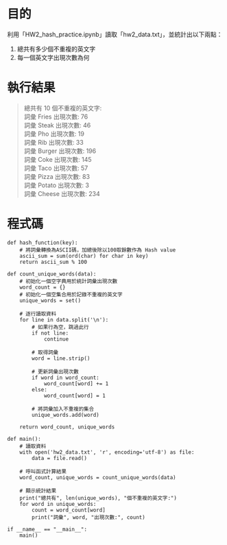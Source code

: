 # 目的
利用「HW2_hash_practice.ipynb」讀取「hw2_data.txt」，並統計出以下兩點：
1. 總共有多少個不重複的英文字
2. 每一個英文字出現次數為何

# 執行結果
>總共有 10 個不重複的英文字: <br>
詞彙 Fries 出現次數: 76 <br>
詞彙 Steak 出現次數: 46 <br>
詞彙 Pho 出現次數: 19 <br>
詞彙 Rib 出現次數: 33 <br>
詞彙 Burger 出現次數: 196 <br>
詞彙 Coke 出現次數: 145 <br>
詞彙 Taco 出現次數: 57 <br>
詞彙 Pizza 出現次數: 83 <br>
詞彙 Potato 出現次數: 3 <br>
詞彙 Cheese 出現次數: 234 <br>

# 程式碼
```
def hash_function(key):
    # 將詞彙轉換為ASCII碼，加總後除以100取餘數作為 Hash value
    ascii_sum = sum(ord(char) for char in key)
    return ascii_sum % 100

def count_unique_words(data):
    # 初始化一個空字典用於統計詞彙出現次數
    word_count = {}
    # 初始化一個空集合用於記錄不重複的英文字
    unique_words = set()

    # 逐行讀取資料
    for line in data.split('\n'):
        # 如果行為空，跳過此行
        if not line:
            continue
        
        # 取得詞彙
        word = line.strip()

        # 更新詞彙出現次數
        if word in word_count:
            word_count[word] += 1
        else:
            word_count[word] = 1
        
        # 將詞彙加入不重複的集合
        unique_words.add(word)

    return word_count, unique_words

def main():
    # 讀取資料
    with open('hw2_data.txt', 'r', encoding='utf-8') as file:
        data = file.read()

    # 呼叫函式計算結果
    word_count, unique_words = count_unique_words(data)

    # 顯示統計結果
    print("總共有", len(unique_words), "個不重複的英文字:")
    for word in unique_words:
        count = word_count[word]
        print("詞彙", word, "出現次數:", count)

if __name__ == "__main__":
    main()
``` 
